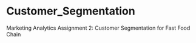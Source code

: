 # Customer_Segmentation
Marketing Analytics Assignment 2: Customer Segmentation for Fast Food Chain
